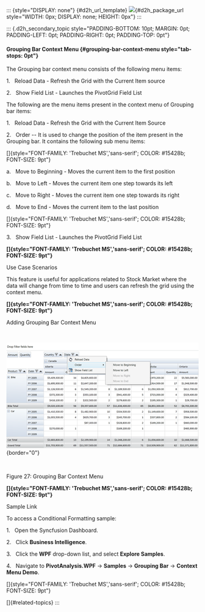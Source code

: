 ::: {style="DISPLAY: none"}
[](ms-xhelp:///?Id=d2h_url_template){#d2h_url_template} ![](!package_url!){#d2h_package_url style="WIDTH: 0px; DISPLAY: none; HEIGHT: 0px"}
:::

::: {.d2h_secondary_topic style="PADDING-BOTTOM: 10pt; MARGIN: 0pt; PADDING-LEFT: 0pt; PADDING-RIGHT: 0pt; PADDING-TOP: 0pt"}
#### Grouping Bar Context Menu {#grouping-bar-context-menu style="tab-stops: 0pt"}

The Grouping bar context menu consists of the following menu items:

1.   Reload Data - Refresh the Grid with the Current Item source

2.   Show Field List - Launches the PivotGrid Field List

The following are the menu items present in the context menu of Grouping bar items:

1.   Reload Data - Refresh the Grid with the Current Item Source

2.   Order -- It is used to change the position of the item present in the Grouping bar. It contains the following sub menu items:

[]{style="FONT-FAMILY: 'Trebuchet MS','sans-serif'; COLOR: #15428b; FONT-SIZE: 9pt"} 

a.   Move to Beginning - Moves the current item to the first position

b.   Move to Left - Moves the current item one step towards its left

c.   Move to Right - Moves the current item one step towards its right

d.   Move to End - Moves the current item to the last position

[]{style="FONT-FAMILY: 'Trebuchet MS','sans-serif'; COLOR: #15428b; FONT-SIZE: 9pt"} 

3.   Show Field List - Launches the PivotGrid Field List

**[]{style="FONT-FAMILY: 'Trebuchet MS','sans-serif'; COLOR: #15428b; FONT-SIZE: 9pt"}**  

Use Case Scenarios

This feature is useful for applications related to Stock Market where the data will change from time to time and users can refresh the grid using the context menu.

**[]{style="FONT-FAMILY: 'Trebuchet MS','sans-serif'; COLOR: #15428b; FONT-SIZE: 9pt"}**  

Adding Grouping Bar Context Menu

 

![Description: Description: C:\\Syncfusion\\BI\\WPF\\PivotAnalysis.Wpf\\Samples\\Grouping Bar\\Context Menu Demo\\Images\\ContextMenu.png](ImagesExt/image42_29.png){border="0"}

 

Figure 27: Grouping Bar Context Menu

**[]{style="FONT-FAMILY: 'Trebuchet MS','sans-serif'; COLOR: #15428b; FONT-SIZE: 9pt"}**  

Sample Link

To access a Conditional Formatting sample:

1.   Open the Syncfusion Dashboard.

2.   Click **Business Intelligence**.

3.   Click the **WPF** drop-down list, and select **Explore Samples**.

4.   Navigate to **PivotAnalysis.WPF** -\> **Samples** -\> **Grouping Bar** -\> **Context Menu Demo**.

[]{style="FONT-FAMILY: 'Trebuchet MS','sans-serif'; COLOR: #15428b; FONT-SIZE: 9pt"} 

[]{#related-topics}
:::
